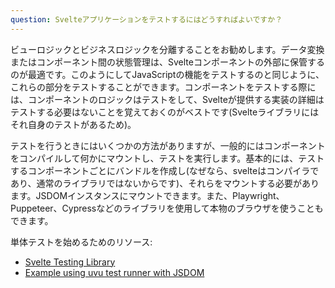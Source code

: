 ```yaml
---
question: Svelteアプリケーションをテストするにはどうすればよいですか？
---
```


ビューロジックとビジネスロジックを分離することをお勧めします。データ変換またはコンポーネント間の状態管理は、Svelteコンポーネントの外部に保管するのが最適です。このようにしてJavaScriptの機能をテストするのと同じように、これらの部分をテストすることができます。コンポーネントをテストする際には、コンポーネントのロジックはテストをして、Svelteが提供する実装の詳細はテストする必要はないことを覚えておくのがベストです(Svelteライブラリにはそれ自身のテストがあるため)。

テストを行うときにはいくつかの方法がありますが、一般的にはコンポーネントをコンパイルして何かにマウントし、テストを実行します。基本的には、テストするコンポーネントごとにバンドルを作成し(なぜなら、svelteはコンパイラであり、通常のライブラリではないからです)、それらをマウントする必要があります。JSDOMインスタンスにマウントできます。また、Playwright、Puppeteer、Cypressなどのライブラリを使用して本物のブラウザを使うこともできます。

単体テストを始めるためのリソース:
- [Svelte Testing Library](https://testing-library.com/docs/svelte-testing-library/example/)
- [Example using uvu test runner with JSDOM](https://github.com/lukeed/uvu/tree/master/examples/svelte)
